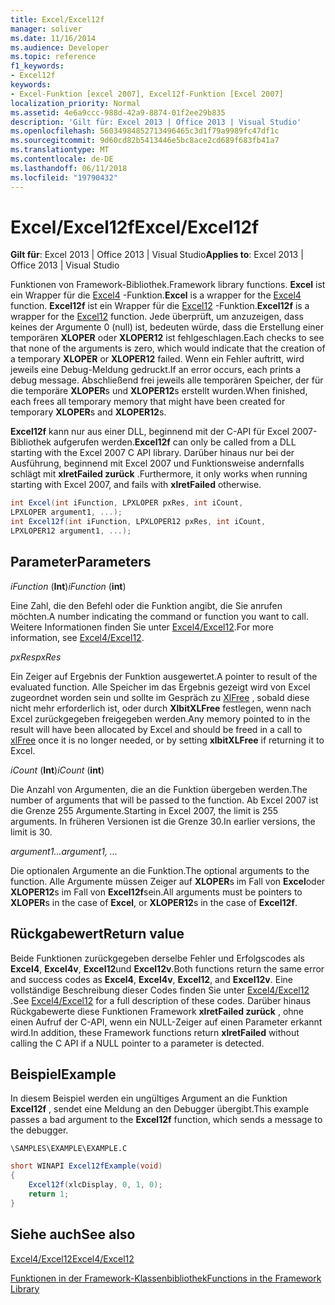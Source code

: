 ```yaml
---
title: Excel/Excel12f
manager: soliver
ms.date: 11/16/2014
ms.audience: Developer
ms.topic: reference
f1_keywords:
- Excel12f
keywords:
- Excel-Funktion [excel 2007], Excel12f-Funktion [Excel 2007]
localization_priority: Normal
ms.assetid: 4e6a9ccc-988d-42a9-8874-01f2ee29b835
description: 'Gilt für: Excel 2013 | Office 2013 | Visual Studio'
ms.openlocfilehash: 56034984852713496465c3d1f79a9989fc47df1c
ms.sourcegitcommit: 9d60cd82b5413446e5bc8ace2cd689f683fb41a7
ms.translationtype: MT
ms.contentlocale: de-DE
ms.lasthandoff: 06/11/2018
ms.locfileid: "19790432"
---
```

# <a name="excelexcel12f"></a><span data-ttu-id="b679f-104">Excel/Excel12f</span><span class="sxs-lookup"><span data-stu-id="b679f-104">Excel/Excel12f</span></span>

 <span data-ttu-id="b679f-105">**Gilt für**: Excel 2013 | Office 2013 | Visual Studio</span><span class="sxs-lookup"><span data-stu-id="b679f-105">**Applies to**: Excel 2013 | Office 2013 | Visual Studio</span></span> 
  
<span data-ttu-id="b679f-106">Funktionen von Framework-Bibliothek.</span><span class="sxs-lookup"><span data-stu-id="b679f-106">Framework library functions.</span></span> <span data-ttu-id="b679f-107">**Excel** ist ein Wrapper für die [Excel4](excel4-excel12.md) -Funktion.</span><span class="sxs-lookup"><span data-stu-id="b679f-107">**Excel** is a wrapper for the [Excel4](excel4-excel12.md) function.</span></span> <span data-ttu-id="b679f-108">**Excel12f** ist ein Wrapper für die [Excel12](excel4-excel12.md) -Funktion.</span><span class="sxs-lookup"><span data-stu-id="b679f-108">**Excel12f** is a wrapper for the [Excel12](excel4-excel12.md) function.</span></span> <span data-ttu-id="b679f-109">Jede überprüft, um anzuzeigen, dass keines der Argumente 0 (null) ist, bedeuten würde, dass die Erstellung einer temporären **XLOPER** oder **XLOPER12** ist fehlgeschlagen.</span><span class="sxs-lookup"><span data-stu-id="b679f-109">Each checks to see that none of the arguments is zero, which would indicate that the creation of a temporary **XLOPER** or **XLOPER12** failed.</span></span> <span data-ttu-id="b679f-110">Wenn ein Fehler auftritt, wird jeweils eine Debug-Meldung gedruckt.</span><span class="sxs-lookup"><span data-stu-id="b679f-110">If an error occurs, each prints a debug message.</span></span> <span data-ttu-id="b679f-111">Abschließend frei jeweils alle temporären Speicher, der für die temporäre **XLOPER**s und **XLOPER12**s erstellt wurden.</span><span class="sxs-lookup"><span data-stu-id="b679f-111">When finished, each frees all temporary memory that might have been created for temporary **XLOPER**s and **XLOPER12**s.</span></span>
  
 <span data-ttu-id="b679f-112">**Excel12f** kann nur aus einer DLL, beginnend mit der C-API für Excel 2007-Bibliothek aufgerufen werden.</span><span class="sxs-lookup"><span data-stu-id="b679f-112">**Excel12f** can only be called from a DLL starting with the Excel 2007 C API library.</span></span> <span data-ttu-id="b679f-113">Darüber hinaus nur bei der Ausführung, beginnend mit Excel 2007 und Funktionsweise andernfalls schlägt mit **xlretFailed zurück** .</span><span class="sxs-lookup"><span data-stu-id="b679f-113">Furthermore, it only works when running starting with Excel 2007, and fails with **xlretFailed** otherwise.</span></span> 
  
```cs
int Excel(int iFunction, LPXLOPER pxRes, int iCount, 
LPXLOPER argument1, ...);
int Excel12f(int iFunction, LPXLOPER12 pxRes, int iCount, 
LPXLOPER12 argument1, ...);
```

## <a name="parameters"></a><span data-ttu-id="b679f-114">Parameter</span><span class="sxs-lookup"><span data-stu-id="b679f-114">Parameters</span></span>

 <span data-ttu-id="b679f-115">_iFunction_ (**Int**)</span><span class="sxs-lookup"><span data-stu-id="b679f-115">_iFunction_ (**int**)</span></span>
  
<span data-ttu-id="b679f-116">Eine Zahl, die den Befehl oder die Funktion angibt, die Sie anrufen möchten.</span><span class="sxs-lookup"><span data-stu-id="b679f-116">A number indicating the command or function you want to call.</span></span> <span data-ttu-id="b679f-117">Weitere Informationen finden Sie unter [Excel4/Excel12](excel4-excel12.md).</span><span class="sxs-lookup"><span data-stu-id="b679f-117">For more information, see [Excel4/Excel12](excel4-excel12.md).</span></span>
  
 <span data-ttu-id="b679f-118">_pxRes_</span><span class="sxs-lookup"><span data-stu-id="b679f-118">_pxRes_</span></span>
  
<span data-ttu-id="b679f-119">Ein Zeiger auf Ergebnis der Funktion ausgewertet.</span><span class="sxs-lookup"><span data-stu-id="b679f-119">A pointer to result of the evaluated function.</span></span> <span data-ttu-id="b679f-120">Alle Speicher im das Ergebnis gezeigt wird von Excel zugeordnet worden sein und sollte im Gespräch zu [XlFree](xlfree.md) , sobald diese nicht mehr erforderlich ist, oder durch **XlbitXLFree** festlegen, wenn nach Excel zurückgegeben freigegeben werden.</span><span class="sxs-lookup"><span data-stu-id="b679f-120">Any memory pointed to in the result will have been allocated by Excel and should be freed in a call to [xlFree](xlfree.md) once it is no longer needed, or by setting **xlbitXLFree** if returning it to Excel.</span></span> 
  
 <span data-ttu-id="b679f-121">_iCount_ (**Int**)</span><span class="sxs-lookup"><span data-stu-id="b679f-121">_iCount_ (**int**)</span></span>
  
<span data-ttu-id="b679f-122">Die Anzahl von Argumenten, die an die Funktion übergeben werden.</span><span class="sxs-lookup"><span data-stu-id="b679f-122">The number of arguments that will be passed to the function.</span></span> <span data-ttu-id="b679f-123">Ab Excel 2007 ist die Grenze 255 Argumente.</span><span class="sxs-lookup"><span data-stu-id="b679f-123">Starting in Excel 2007, the limit is 255 arguments.</span></span> <span data-ttu-id="b679f-124">In früheren Versionen ist die Grenze 30.</span><span class="sxs-lookup"><span data-stu-id="b679f-124">In earlier versions, the limit is 30.</span></span>
  
 <span data-ttu-id="b679f-125">_argument1..._</span><span class="sxs-lookup"><span data-stu-id="b679f-125">_argument1, ..._</span></span>
  
<span data-ttu-id="b679f-126">Die optionalen Argumente an die Funktion.</span><span class="sxs-lookup"><span data-stu-id="b679f-126">The optional arguments to the function.</span></span> <span data-ttu-id="b679f-127">Alle Argumente müssen Zeiger auf **XLOPER**s im Fall von **Excel**oder **XLOPER12**s im Fall von **Excel12f**sein.</span><span class="sxs-lookup"><span data-stu-id="b679f-127">All arguments must be pointers to **XLOPER**s in the case of **Excel**, or **XLOPER12**s in the case of **Excel12f**.</span></span>
  
## <a name="return-value"></a><span data-ttu-id="b679f-128">Rückgabewert</span><span class="sxs-lookup"><span data-stu-id="b679f-128">Return value</span></span>

<span data-ttu-id="b679f-129">Beide Funktionen zurückgegeben derselbe Fehler und Erfolgscodes als **Excel4**, **Excel4v**, **Excel12**und **Excel12v**.</span><span class="sxs-lookup"><span data-stu-id="b679f-129">Both functions return the same error and success codes as **Excel4**, **Excel4v**, **Excel12**, and **Excel12v**.</span></span> <span data-ttu-id="b679f-130">Eine vollständige Beschreibung dieser Codes finden Sie unter [Excel4/Excel12](excel4-excel12.md) .</span><span class="sxs-lookup"><span data-stu-id="b679f-130">See [Excel4/Excel12](excel4-excel12.md) for a full description of these codes.</span></span> <span data-ttu-id="b679f-131">Darüber hinaus Rückgabewerte diese Funktionen Framework **xlretFailed zurück** , ohne einen Aufruf der C-API, wenn ein NULL-Zeiger auf einen Parameter erkannt wird.</span><span class="sxs-lookup"><span data-stu-id="b679f-131">In addition, these Framework functions return **xlretFailed** without calling the C API if a NULL pointer to a parameter is detected.</span></span> 
  
## <a name="example"></a><span data-ttu-id="b679f-132">Beispiel</span><span class="sxs-lookup"><span data-stu-id="b679f-132">Example</span></span>

<span data-ttu-id="b679f-133">In diesem Beispiel werden ein ungültiges Argument an die Funktion **Excel12f** , sendet eine Meldung an den Debugger übergibt.</span><span class="sxs-lookup"><span data-stu-id="b679f-133">This example passes a bad argument to the **Excel12f** function, which sends a message to the debugger.</span></span> 
  
 `\SAMPLES\EXAMPLE\EXAMPLE.C`
  
```cs
short WINAPI Excel12fExample(void)
{
    Excel12f(xlcDisplay, 0, 1, 0);
    return 1;
}
```

## <a name="see-also"></a><span data-ttu-id="b679f-134">Siehe auch</span><span class="sxs-lookup"><span data-stu-id="b679f-134">See also</span></span>



[<span data-ttu-id="b679f-135">Excel4/Excel12</span><span class="sxs-lookup"><span data-stu-id="b679f-135">Excel4/Excel12</span></span>](excel4-excel12.md)


[<span data-ttu-id="b679f-136">Funktionen in der Framework-Klassenbibliothek</span><span class="sxs-lookup"><span data-stu-id="b679f-136">Functions in the Framework Library</span></span>](functions-in-the-framework-library.md)

